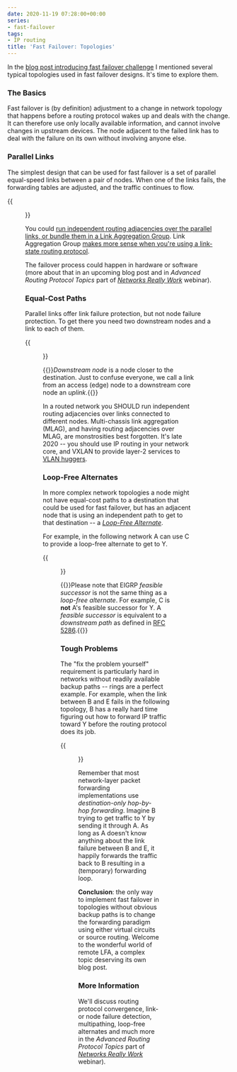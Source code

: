 ```yaml
---
date: 2020-11-19 07:28:00+00:00
series:
- fast-failover
tags:
- IP routing
title: 'Fast Failover: Topologies'
---
```

In the [blog post introducing fast failover challenge](/2020/11/fast-failover-challenge.html) I mentioned several typical topologies used in fast failover designs. It's time to explore them. 

### The Basics

Fast failover is (by definition) adjustment to a change in network topology that happens before a routing protocol wakes up and deals with the change. It can therefore use only locally available information, and cannot involve changes in upstream devices. The node adjacent to the failed link has to deal with the failure on its own without involving anyone else.
<!--more-->
### Parallel Links

The simplest design that can be used for fast failover is a set of parallel equal-speed links between a pair of nodes. When one of the links fails, the forwarding tables are adjusted, and the traffic continues to flow.

{{<figure src="FRR_Parallel_Links.jpg" caption="Parallel links between adjacent nodes">}}

You could [run independent routing adjacencies over the parallel links, or bundle them in a Link Aggregation Group](https://blog.ipspace.net/2014/10/lag-versus-ecmp.html). Link Aggregation Group [makes more sense when you're using a link-state routing protocol](https://routingcraft.net/equal-routes/).

The failover process could happen in hardware or software (more about that in an upcoming blog post and in *Advanced Routing Protocol Topics* part of *[Networks Really Work](https://www.ipspace.net/How_Networks_Really_Work)* webinar).

### Equal-Cost Paths

Parallel links offer link failure protection, but not node failure protection. To get there you need two downstream nodes and a link to each of them.

{{<figure src="FRR_Equal_Cost_Paths.jpg" caption="Equal-cost paths toward a destination">}}

{{<note>}}*Downstream node* is a node closer to the destination. Just to confuse everyone, we call a link from an access (edge) node to a downstream core node an *uplink*.{{</note>}}

In a routed network you SHOULD run independent routing adjacencies over links connected to different nodes. Multi-chassis link aggregation (MLAG), and having routing adjacencies over MLAG, are monstrosities best forgotten. It's late 2020 -- you should use IP routing in your network core, and VXLAN to provide layer-2 services to [VLAN huggers](https://etherealmind.com/network-dictionary-server-hugger/).

### Loop-Free Alternates

In more complex network topologies a node might not have equal-cost paths to a destination that could be used for fast failover, but has an adjacent node that is using an independent path to get to that destination -- a *[Loop-Free Alternate](https://blog.ipspace.net/2012/01/loop-free-alternate-ospf-meets-eigrp.html)*.

For example, in the following network A can use C to provide a loop-free alternate to get to Y.

{{<figure src="FRR_LFA.jpg" caption="C can be used as a loop-free alternate to protect path from A to Y">}}

{{<note>}}Please note that EIGRP *feasible successor* is not the same thing as a *loop-free alternate*. For example, C is **not** A's feasible successor for Y. A *feasible successor* is equivalent to a *downstream path* as defined in [RFC 5286](https://tools.ietf.org/html/rfc5286).{{</note>}}

### Tough Problems

The "fix the problem yourself" requirement is particularly hard in networks without readily available backup paths -- rings are a perfect example. For example, when the link between B and E fails in the following topology, B has a really hard time figuring out how to forward IP traffic toward Y before the routing protocol does its job.

{{<figure src="FRR_Remote_LFA_Challenge.jpg" caption="How could B provide fast failure protection for traffic to Y?">}}

Remember that most network-layer packet forwarding implementations use _destination-only hop-by-hop forwarding_. Imagine B trying to get traffic to Y by sending it through A. As long as A doesn't know anything about the link failure between B and E, it happily forwards the traffic back to B resulting in a (temporary) forwarding loop.

**Conclusion**: the only way to implement fast failover in topologies without obvious backup paths is to change the forwarding paradigm using either virtual circuits or source routing. Welcome to the wonderful world of remote LFA, a complex topic deserving its own blog post.

### More Information

We'll discuss routing protocol convergence, link- or node failure detection, multipathing, loop-free alternates and much more in the *Advanced Routing Protocol Topics* part of *[Networks Really Work](https://www.ipspace.net/How_Networks_Really_Work)* webinar).

